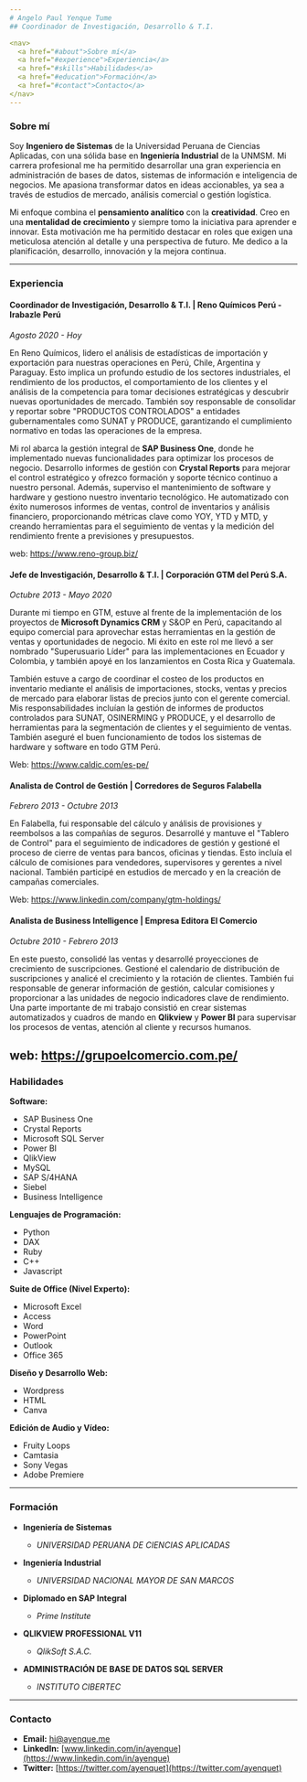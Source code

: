 ```yaml
---
# Angelo Paul Yenque Tume
## Coordinador de Investigación, Desarrollo & T.I.

<nav>
  <a href="#about">Sobre mí</a>
  <a href="#experience">Experiencia</a>
  <a href="#skills">Habilidades</a>
  <a href="#education">Formación</a>
  <a href="#contact">Contacto</a>
</nav>
---
```


### <a id="about">Sobre mí</a>

Soy **Ingeniero de Sistemas** de la Universidad Peruana de Ciencias Aplicadas, con una sólida base en **Ingeniería Industrial** de la UNMSM. Mi carrera profesional me ha permitido desarrollar una gran experiencia en administración de bases de datos, sistemas de información e inteligencia de negocios. Me apasiona transformar datos en ideas accionables, ya sea a través de estudios de mercado, análisis comercial o gestión logística.

Mi enfoque combina el **pensamiento analítico** con la **creatividad**. Creo en una **mentalidad de crecimiento** y siempre tomo la iniciativa para aprender e innovar. Esta motivación me ha permitido destacar en roles que exigen una meticulosa atención al detalle y una perspectiva de futuro. Me dedico a la planificación, desarrollo, innovación y la mejora continua.

---

### <a id="experience">Experiencia</a>

#### **Coordinador de Investigación, Desarrollo & T.I. | Reno Químicos Perú - Irabazle Perú**
*Agosto 2020 - Hoy*

En Reno Químicos, lidero el análisis de estadísticas de importación y exportación para nuestras operaciones en Perú, Chile, Argentina y Paraguay. Esto implica un profundo estudio de los sectores industriales, el rendimiento de los productos, el comportamiento de los clientes y el análisis de la competencia para tomar decisiones estratégicas y descubrir nuevas oportunidades de mercado. También soy responsable de consolidar y reportar sobre "PRODUCTOS CONTROLADOS" a entidades gubernamentales como SUNAT y PRODUCE, garantizando el cumplimiento normativo en todas las operaciones de la empresa.

Mi rol abarca la gestión integral de **SAP Business One**, donde he implementado nuevas funcionalidades para optimizar los procesos de negocio. Desarrollo informes de gestión con **Crystal Reports** para mejorar el control estratégico y ofrezco formación y soporte técnico continuo a nuestro personal. Además, superviso el mantenimiento de software y hardware y gestiono nuestro inventario tecnológico. He automatizado con éxito numerosos informes de ventas, control de inventarios y análisis financiero, proporcionando métricas clave como YOY, YTD y MTD, y creando herramientas para el seguimiento de ventas y la medición del rendimiento frente a previsiones y presupuestos.

web: https://www.reno-group.biz/

#### **Jefe de Investigación, Desarrollo & T.I. | Corporación GTM del Perú S.A.**
*Octubre 2013 - Mayo 2020*

Durante mi tiempo en GTM, estuve al frente de la implementación de los proyectos de **Microsoft Dynamics CRM** y S&OP en Perú, capacitando al equipo comercial para aprovechar estas herramientas en la gestión de ventas y oportunidades de negocio. Mi éxito en este rol me llevó a ser nombrado "Superusuario Líder" para las implementaciones en Ecuador y Colombia, y también apoyé en los lanzamientos en Costa Rica y Guatemala.

También estuve a cargo de coordinar el costeo de los productos en inventario mediante el análisis de importaciones, stocks, ventas y precios de mercado para elaborar listas de precios junto con el gerente comercial. Mis responsabilidades incluían la gestión de informes de productos controlados para SUNAT, OSINERMING y PRODUCE, y el desarrollo de herramientas para la segmentación de clientes y el seguimiento de ventas. También aseguré el buen funcionamiento de todos los sistemas de hardware y software en todo GTM Perú.

Web: https://www.caldic.com/es-pe/

#### **Analista de Control de Gestión | Corredores de Seguros Falabella**
*Febrero 2013 - Octubre 2013*

En Falabella, fui responsable del cálculo y análisis de provisiones y reembolsos a las compañías de seguros. Desarrollé y mantuve el "Tablero de Control" para el seguimiento de indicadores de gestión y gestioné el proceso de cierre de ventas para bancos, oficinas y tiendas. Esto incluía el cálculo de comisiones para vendedores, supervisores y gerentes a nivel nacional. También participé en estudios de mercado y en la creación de campañas comerciales.

Web: https://www.linkedin.com/company/gtm-holdings/

#### **Analista de Business Intelligence | Empresa Editora El Comercio**
*Octubre 2010 - Febrero 2013*

En este puesto, consolidé las ventas y desarrollé proyecciones de crecimiento de suscripciones. Gestioné el calendario de distribución de suscripciones y analicé el crecimiento y la rotación de clientes. También fui responsable de generar información de gestión, calcular comisiones y proporcionar a las unidades de negocio indicadores clave de rendimiento. Una parte importante de mi trabajo consistió en crear sistemas automatizados y cuadros de mando en **Qlikview** y **Power BI** para supervisar los procesos de ventas, atención al cliente y recursos humanos.

web: https://grupoelcomercio.com.pe/
---

### <a id="skills">Habilidades</a>

**Software:**
* SAP Business One
* Crystal Reports
* Microsoft SQL Server
* Power BI
* QlikView
* MySQL
* SAP S/4HANA
* Siebel
* Business Intelligence

**Lenguajes de Programación:**
* Python
* DAX
* Ruby
* C++
* Javascript

**Suite de Office (Nivel Experto):**
* Microsoft Excel
* Access
* Word
* PowerPoint
* Outlook
* Office 365

**Diseño y Desarrollo Web:**
* Wordpress
* HTML
* Canva

**Edición de Audio y Vídeo:**
* Fruity Loops
* Camtasia
* Sony Vegas
* Adobe Premiere

---

### <a id="education">Formación</a>

* **Ingeniería de Sistemas**
    * *UNIVERSIDAD PERUANA DE CIENCIAS APLICADAS*

* **Ingeniería Industrial**
    * *UNIVERSIDAD NACIONAL MAYOR DE SAN MARCOS*

* **Diplomado en SAP Integral**
    * *Prime Institute*

* **QLIKVIEW PROFESSIONAL V11**
    * *QlikSoft S.A.C.*

* **ADMINISTRACIÓN DE BASE DE DATOS SQL SERVER**
    * *INSTITUTO CIBERTEC*

---

### <a id="contact">Contacto</a>

* **Email:** hi@ayenque.me
* **LinkedIn:** [www.linkedin.com/in/ayenque](https://www.linkedin.com/in/ayenque)
* **Twitter:** [https://twitter.com/ayenquet](https://twitter.com/ayenquet)